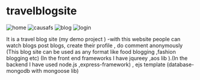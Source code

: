 
# travelblogsite

![home](https://user-images.githubusercontent.com/61903132/117515963-8fb8de00-afb9-11eb-825f-05fad8bf285a.PNG)
![causafs](https://user-images.githubusercontent.com/61903132/117515971-947d9200-afb9-11eb-96bc-a4ce5a27797d.PNG)
![blog](https://user-images.githubusercontent.com/61903132/117515976-96dfec00-afb9-11eb-9b8b-778e3d970afa.PNG)
![login](https://user-images.githubusercontent.com/61903132/117515980-99424600-afb9-11eb-997f-79bcb38221d7.PNG)

It is a travel blog site (my demo project ) -with this website people can watch blogs post blogs, create their profile , do comment anonymously  (This blog site  can  be used as any format like food blogging ,fashion blogging etc) (In the front end frameworks I have jqureey ,aos lib ).(In the backend I have used node.js ,express-framework) , ejs template (database-mongodb with mongoose lib)
